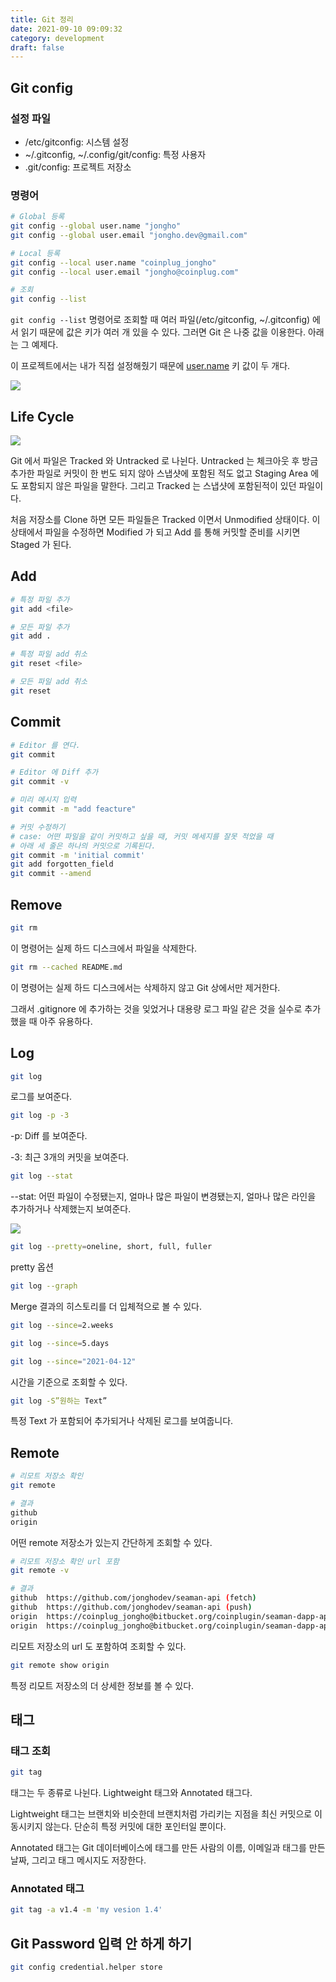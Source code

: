 ```yaml
---
title: Git 정리
date: 2021-09-10 09:09:32
category: development
draft: false
---
```


## Git config

### 설정 파일

- /etc/gitconfig: 시스템 설정
- ~/.gitconfig, ~/.config/git/config: 특정 사용자
- .git/config: 프로젝트 저장소

### 명령어

```bash
# Global 등록
git config --global user.name "jongho"
git config --global user.email "jongho.dev@gmail.com"

# Local 등록
git config --local user.name "coinplug_jongho"
git config --local user.email "jongho@coinplug.com"

# 조회
git config --list
```

`git config --list` 명령어로 조회할 때 여러 파일(/etc/gitconfig, ~/.gitconfig) 에서 읽기 때문에 값은 키가 여러 개 있을 수 있다. 그러면 Git 은 나중 값을 이용한다. 아래는 그 예제다.

이 프로젝트에서는 내가 직접 설정해줬기 때문에 [user.name](http://user.name) 키 값이 두 개다.

![](./1.png)

## Life Cycle

![](./2.png)

Git 에서 파일은 Tracked 와 Untracked 로 나뉜다. Untracked 는 체크아웃 후 방금 추가한 파일로 커밋이 한 번도 되지 않아 스냅샷에 포함된 적도 없고 Staging Area 에도 포함되지 않은 파일을 말한다. 그리고 Tracked 는 스냅샷에 포함된적이 있던 파일이다.

처음 저장소를 Clone 하면 모든 파일들은 Tracked 이면서 Unmodified 상태이다. 이 상태에서 파일을 수정하면 Modified 가 되고 Add 를 통해 커밋할 준비를 시키면 Staged 가 된다.

## Add

```bash
# 특정 파일 추가
git add <file>

# 모든 파일 추가
git add .

# 특정 파일 add 취소
git reset <file>

# 모든 파일 add 취소
git reset
```

## Commit

```bash
# Editor 를 연다.
git commit

# Editor 에 Diff 추가
git commit -v

# 미리 메시지 입력
git commit -m "add feacture"

# 커밋 수정하기
# case: 어떤 파일을 같이 커밋하고 싶을 때, 커밋 메세지를 잘못 적었을 때
# 아래 세 줄은 하나의 커밋으로 기록된다.
git commit -m 'initial commit'
git add forgotten_field
git commit --amend
```

## Remove

```bash
git rm
```

이 명령어는 실제 하드 디스크에서 파일을 삭제한다.

```bash
git rm --cached README.md
```

이 명령어는 실제 하드 디스크에서는 삭제하지 않고 Git 상에서만 제거한다.

그래서 .gitignore 에 추가하는 것을 잊었거나 대용량 로그 파일 같은 것을 실수로 추가했을 때 아주 유용하다.

## Log

```bash
git log
```

로그를 보여준다.

```bash
git log -p -3
```

-p: Diff 를 보여준다.

-3: 최근 3개의 커밋을 보여준다.

```bash
git log --stat
```

--stat: 어떤 파일이 수정됐는지, 얼마나 많은 파일이 변경됐는지, 얼마나 많은 라인을 추가하거나 삭제했는지 보여준다.

![](./3.png)

```bash
git log --pretty=oneline, short, full, fuller
```

pretty 옵션

```bash
git log --graph
```

Merge 결과의 히스토리를 더 입체적으로 볼 수 있다.

```bash
git log --since=2.weeks

git log --since=5.days

git log --since="2021-04-12"
```

시간을 기준으로 조회할 수 있다.

```bash
git log -S”원하는 Text”
```

특정 Text 가 포함되어 추가되거나 삭제된 로그를 보여줍니다.

## Remote

```bash
# 리모트 저장소 확인
git remote

# 결과
github
origin
```

어떤 remote 저장소가 있는지 간단하게 조회할 수 있다.

```bash
# 리모트 저장소 확인 url 포함
git remote -v

# 결과
github	https://github.com/jonghodev/seaman-api (fetch)
github	https://github.com/jonghodev/seaman-api (push)
origin	https://coinplug_jongho@bitbucket.org/coinplugin/seaman-dapp-api.git (fetch)
origin	https://coinplug_jongho@bitbucket.org/coinplugin/seaman-dapp-api.git (push)
```

리모트 저장소의 url 도 포함하여 조회할 수 있다.

```bash
git remote show origin
```

특정 리모트 저장소의 더 상세한 정보를 볼 수 있다.

## 태그

### 태그 조회

```bash
git tag
```

태그는 두 종류로 나뉜다. Lightweight 태그와 Annotated 태그다.

Lightweight 태그는 브랜치와 비슷한데 브랜치처럼 가리키는 지점을 최신 커밋으로 이동시키지 않는다. 단순히 특정 커밋에 대한 포인터일 뿐이다.

Annotated 태그는 Git 데이터베이스에 태그를 만든 사람의 이름, 이메일과 태그를 만든 날짜, 그리고 태그 메시지도 저장한다.

### Annotated 태그

```bash
git tag -a v1.4 -m 'my vesion 1.4'
```

## Git Password 입력 안 하게 하기

```bash
git config credential.helper store
```
